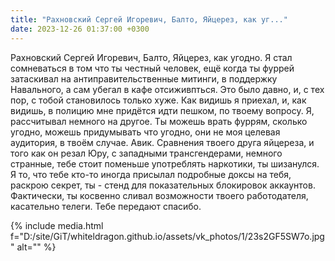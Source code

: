 ```yaml
---
title: "Рахновский Сергей Игоревич, Балто, Яйцерез, как уг..."
date: 2023-12-26 01:37:00 +0300
---
```


Рахновский Сергей Игоревич, Балто, Яйцерез, как угодно. Я стал сомневаться в том что ты честный человек, ещё когда ты фуррей затаскивал на антиправительственные митинги, в поддержку Навального, а сам убегал в кафе отсиживпться. Это было давно, и, с тех пор, с тобой становилось только хуже.
Как видишь я приехал, и, как видишь, в полицию мне придётся идти пешком, по твоему вопросу. Я, рассчитывал немного на другое.
Ты можешь врать фуррям, сколько угодно, можешь придумывать что угодно, они не моя целевая аудитория, в твоём случае.
Авик. Сравнения твоего друга яйцереза, и того как он резал Юру, с западными трансгендерами, немного странные, тебе стоит поменьше употреблять наркотики, ты шизанулся.
Я то, что тебе кто-то иногда присылал подробные доксы на тебя, раскрою секрет, ты - стенд для показательных блокировок аккаунтов. Фактически, ты косвенно сливал возможности твоего работодателя, касательно телеги. Тебе передают спасибо.

{% include media.html f="D:/site/GiT/whiteldragon.github.io/assets/vk_photos/1/23s2GF5SW7o.jpg" alt="" %}
